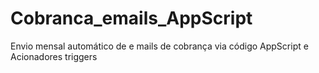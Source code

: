 # Cobranca_emails_AppScript
Envio mensal automático de e mails de cobrança via código AppScript e Acionadores triggers
